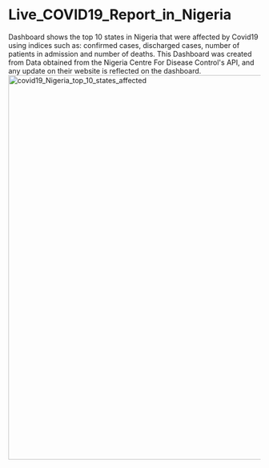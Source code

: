 # Live_COVID19_Report_in_Nigeria
Dashboard shows the top 10 states in Nigeria that were affected by Covid19 using indices such as: confirmed cases, discharged cases, number of patients in admission and number of deaths. This Dashboard was created from Data obtained from the Nigeria Centre For Disease Control's API,  and any update on their website is reflected on the dashboard.
<img width="769" alt="covid19_Nigeria_top_10_states_affected" src="https://user-images.githubusercontent.com/107772115/190057259-6ef60d4b-67fc-4091-ba02-79a6c3e0c3e2.png">
